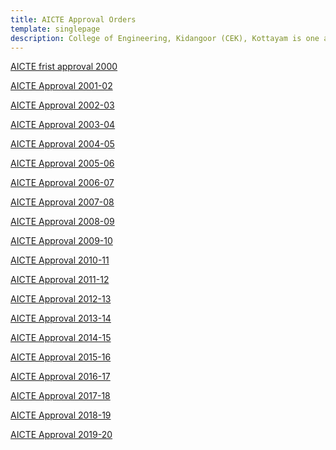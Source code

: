 ```yaml
---
title: AICTE Approval Orders
template: singlepage
description: College of Engineering, Kidangoor (CEK), Kottayam is one among the premier institutions in the state. The college is governed by the Co-operative Academy of Professional Education established by the Government of Kerala. The admissions are based on the rank obtained by the students in the State Entrance examinations and functioning of the college is according to the rules and regulations formulated by the Government of Kerala.
---
```


[AICTE frist approval 2000]()

[AICTE Approval 2001-02]()

[AICTE Approval 2002-03]()

[AICTE Approval 2003-04]()

[AICTE Approval 2004-05]()

[AICTE Approval 2005-06]()

[AICTE Approval 2006-07]()

[AICTE Approval 2007-08]()

[AICTE Approval 2008-09]()

[AICTE Approval 2009-10]()

[AICTE Approval 2010-11]()

[AICTE Approval 2011-12]()

[AICTE Approval 2012-13]()

[AICTE Approval 2013-14]()

[AICTE Approval 2014-15]()

[AICTE Approval 2015-16]()

[AICTE Approval 2016-17]()

[AICTE Approval 2017-18]()

[AICTE Approval 2018-19]()

[AICTE Approval 2019-20]()
